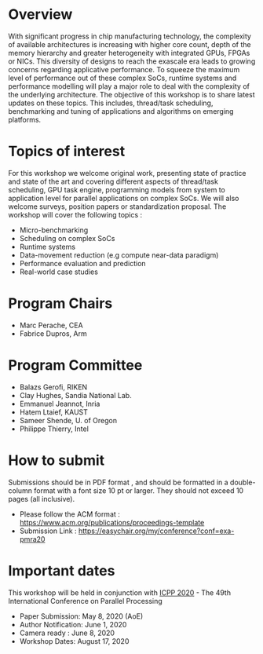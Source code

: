 # Overview
With significant progress in chip manufacturing technology, the complexity of available architectures is increasing with higher core count, depth of the memory hierarchy and greater heterogeneity with integrated GPUs, FPGAs or NICs. This diversity of designs to reach the exascale era leads to growing concerns regarding applicative performance. To squeeze the maximum level of performance out of these complex SoCs, runtime systems and performance modelling will play a major role to deal with the complexity of the underlying architecture.
The objective of this workshop is to share latest updates on these topics. This includes, thread/task scheduling, benchmarking and tuning of applications and algorithms on emerging platforms.



 
 

# Topics of interest
For this workshop we welcome original work, presenting state of practice and state of the art and covering different aspects of thread/task scheduling, GPU task engine, programming models from system to application level for parallel applications on complex SoCs. We will also welcome surveys, position papers or standardization proposal. The workshop will cover the following topics :

* Micro-benchmarking
* Scheduling on complex SoCs
* Runtime systems
* Data-movement reduction (e.g compute near-data paradigm)
* Performance evaluation and prediction
* Real-world case studies




# Program Chairs
* Marc Perache, CEA 
* Fabrice Dupros, Arm	

# Program Committee 
*	Balazs Gerofi, RIKEN 
* Clay Hughes, Sandia National Lab.
* Emmanuel Jeannot,	Inria
* Hatem Ltaief, KAUST
* Sameer Shende, U. of Oregon 
* Philippe Thierry, Intel 

# How to submit
Submissions should be in PDF format , and should be formatted in a double-column format with a font size 10 pt or larger. They should not exceed 10 pages (all inclusive). 
* Please follow the ACM format : <https://www.acm.org/publications/proceedings-template>
* Submission Link : <https://easychair.org/my/conference?conf=exa-pmra20>


# Important dates
This workshop will be held in conjunction with [ICPP 2020](https://jnamaral.github.io/icpp20/) - The 49th International Conference on Parallel Processing
* Paper Submission: May 8, 2020 (AoE)
* Author Notification: June 1, 2020
* Camera ready : June 8, 2020
* Workshop Dates: August 17, 2020
